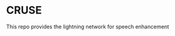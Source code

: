 <!--
 * @Author: your name
 * @Date: 2022-02-12 11:11:09
 * @LastEditTime: 2022-02-16 22:43:05
 * @LastEditors: your name
 * @Description: In User Settings Edit
 * @FilePath: /CRUSE/README.md
-->
# CRUSE
This repo provides the lightning network for speech enhancement